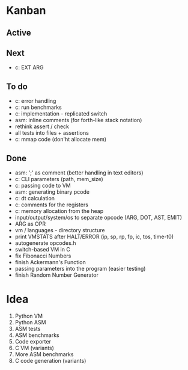 

# Kanban

## Active



## Next

- c: EXT ARG

## To do

- c: error handling
- c: run benchmarks 
- c: implementation - replicated switch
- asm: inline comments (for forth-like stack notation)
- rethink assert / check
- all tests into files + assertions
- c: mmap code (don'ht allocate mem)

## Done

- asm: ';' as comment (better handling in text editors)
- c: CLI parameters (path, mem_size)
- c: passing code to VM
- asm: generating binary pcode
- c: dt calculation
- c: comments for the registers
- c: memory allocation from the heap
- input/output/system/os to separate opcode (ARG, DOT, AST, EMIT)
- ARG as OPR
- vm / languages - directory structure
- print VMSTATS after HALT/ERROR (ip, sp, rp, fp, ic, tos, time-t0)
- autogenerate opcodes.h
- switch-based VM in C
- fix Fibonacci Numbers
- finish Ackermann's Function
- passing parameters into the program (easier testing)
- finish Random Number Generator

# Idea

1. Python VM
2. Python ASM
3. ASM tests
4. ASM benchmarks
5. Code exporter
6. C VM (variants)
7. More ASM benchmarks
8. C code generation (variants)